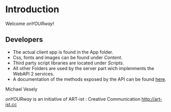 ﻿# Introduction

Welcome _onYOURway_!

## Developers

* The actual client app is found in the App folder.
* Css, fonts and images can be found under *Content*.
* Third party script libraries are located under *Scripts*.
* All other Folders are used by the server part wich implenments the WebAPI 2 services.
* A documentation of the methods exposed by the API can be found [here](http://onYOURway.at/developer/docs/api).

Michael Vesely

_onYOURway_ is an initiative of ART-ist : Creative Communication 
http://art-ist.cc